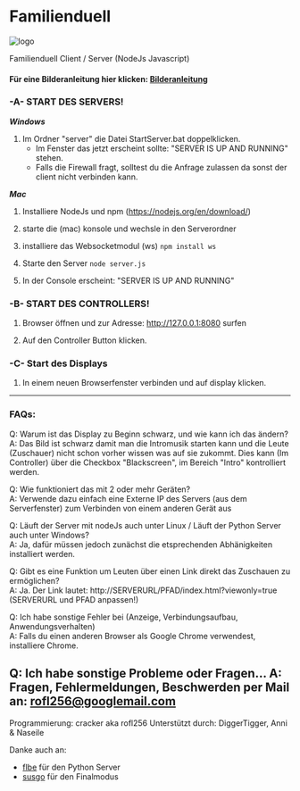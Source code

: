 # Familienduell

![logo](./web/img/logo.png)

Familienduell Client / Server (NodeJs Javascript)

#### Für eine Bilderanleitung hier klicken: [Bilderanleitung](bilderanleitung)

### -A- START DES SERVERS!

___Windows___

1. Im Ordner "server" die Datei StartServer.bat doppelklicken.
   * Im Fenster das jetzt erscheint sollte: "SERVER IS UP AND RUNNING" stehen.
   * Falls die Firewall fragt, solltest du die Anfrage zulassen da sonst der client nicht verbinden kann.

___Mac___

1. Installiere NodeJs und npm (https://nodejs.org/en/download/)

2. starte die (mac) konsole und wechsle in den Serverordner

3. installiere das Websocketmodul (ws)
`npm install ws`

4. Starte den Server
`node server.js`

5. In der Console erscheint: "SERVER IS UP AND RUNNING"

### -B- START DES CONTROLLERS!

1. Browser öffnen und zur Adresse: http://127.0.0.1:8080 surfen

2. Auf den Controller Button klicken.

### -C- Start des Displays

1. In einem neuen Browserfenster verbinden und auf display klicken.


---------------------------

### FAQs:
Q: Warum ist das Display zu Beginn schwarz, und wie kann ich das ändern?   
A: Das Bild ist schwarz damit man die Intromusik starten kann und die Leute (Zuschauer) nicht schon vorher wissen was auf sie zukommt.
   Dies kann (Im Controller) über die Checkbox "Blackscreen", im Bereich "Intro" kontrolliert werden.

Q: Wie funktioniert das mit 2 oder mehr Geräten?   
A: Verwende dazu einfach eine Externe IP des Servers (aus dem Serverfenster) zum Verbinden von einem anderen Gerät aus

Q: Läuft der Server mit nodeJs auch unter Linux / Läuft der Python Server auch unter Windows?    
A: Ja, dafür müssen jedoch zunächst die etsprechenden Abhänigkeiten installiert werden.

Q: Gibt es eine Funktion um Leuten über einen Link direkt das Zuschauen zu ermöglichen?   
A: Ja. Der Link lautet: http://SERVERURL/PFAD/index.html?viewonly=true (SERVERURL und PFAD anpassen!)

Q: Ich habe sonstige Fehler bei (Anzeige, Verbindungsaufbau, Anwendungsverhalten)   
A: Falls du einen anderen Browser als Google Chrome verwendest, installiere Chrome.

Q: Ich habe sonstige Probleme oder Fragen...
A: Fragen, Fehlermeldungen, Beschwerden per Mail an: rofl256@googlemail.com
---------------------------

Programmierung: cracker aka rofl256
Unterstützt durch: DiggerTigger, Anni & Naseile

Danke auch an: 
 * [flbe](https://github.com/flbe) für den Python Server
 * [susgo](https://github.com/susgo) für den Finalmodus
